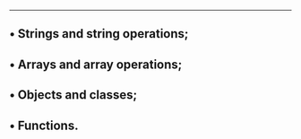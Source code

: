 --------------------------------------
• Strings and string operations;
----------------------------------------
• Arrays and array operations;
-----------------------------------------
• Objects and classes;
----------------------------------------
• Functions.
--------------------------------------
